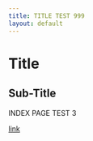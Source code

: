 ```yaml
---
title: TITLE TEST 999
layout: default
---
```


# Title

## Sub-Title

INDEX PAGE TEST 3

[link](/JOVE/blog/part-3-cube/textures)

